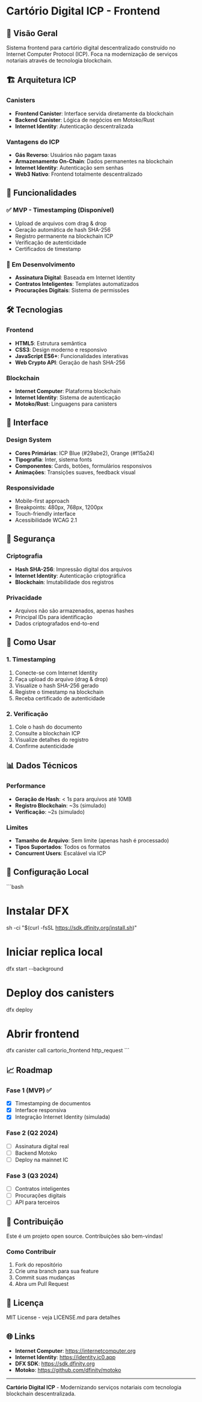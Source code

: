 # Cartório Digital ICP - Frontend

## 🎯 Visão Geral
Sistema frontend para cartório digital descentralizado construído no Internet Computer Protocol (ICP). Foca na modernização de serviços notariais através de tecnologia blockchain.

## 🏗️ Arquitetura ICP

### Canisters
- **Frontend Canister**: Interface servida diretamente da blockchain
- **Backend Canister**: Lógica de negócios em Motoko/Rust
- **Internet Identity**: Autenticação descentralizada

### Vantagens do ICP
- **Gás Reverso**: Usuários não pagam taxas
- **Armazenamento On-Chain**: Dados permanentes na blockchain
- **Internet Identity**: Autenticação sem senhas
- **Web3 Nativo**: Frontend totalmente descentralizado

## 🚀 Funcionalidades

### ✅ MVP - Timestamping (Disponível)
- Upload de arquivos com drag & drop
- Geração automática de hash SHA-256
- Registro permanente na blockchain ICP
- Verificação de autenticidade
- Certificados de timestamp

### 🔄 Em Desenvolvimento
- **Assinatura Digital**: Baseada em Internet Identity
- **Contratos Inteligentes**: Templates automatizados
- **Procurações Digitais**: Sistema de permissões

## 🛠️ Tecnologias

### Frontend
- **HTML5**: Estrutura semântica
- **CSS3**: Design moderno e responsivo
- **JavaScript ES6+**: Funcionalidades interativas
- **Web Crypto API**: Geração de hash SHA-256

### Blockchain
- **Internet Computer**: Plataforma blockchain
- **Internet Identity**: Sistema de autenticação
- **Motoko/Rust**: Linguagens para canisters

## 📱 Interface

### Design System
- **Cores Primárias**: ICP Blue (#29abe2), Orange (#f15a24)
- **Tipografia**: Inter, sistema fonts
- **Componentes**: Cards, botões, formulários responsivos
- **Animações**: Transições suaves, feedback visual

### Responsividade
- Mobile-first approach
- Breakpoints: 480px, 768px, 1200px
- Touch-friendly interface
- Acessibilidade WCAG 2.1

## 🔐 Segurança

### Criptografia
- **Hash SHA-256**: Impressão digital dos arquivos
- **Internet Identity**: Autenticação criptográfica
- **Blockchain**: Imutabilidade dos registros

### Privacidade
- Arquivos não são armazenados, apenas hashes
- Principal IDs para identificação
- Dados criptografados end-to-end

## 🚀 Como Usar

### 1. Timestamping
1. Conecte-se com Internet Identity
2. Faça upload do arquivo (drag & drop)
3. Visualize o hash SHA-256 gerado
4. Registre o timestamp na blockchain
5. Receba certificado de autenticidade

### 2. Verificação
1. Cole o hash do documento
2. Consulte a blockchain ICP
3. Visualize detalhes do registro
4. Confirme autenticidade

## 📊 Dados Técnicos

### Performance
- **Geração de Hash**: < 1s para arquivos até 10MB
- **Registro Blockchain**: ~3s (simulado)
- **Verificação**: ~2s (simulado)

### Limites
- **Tamanho de Arquivo**: Sem limite (apenas hash é processado)
- **Tipos Suportados**: Todos os formatos
- **Concurrent Users**: Escalável via ICP

## 🔧 Configuração Local

\`\`\`bash
# Instalar DFX
sh -ci "$(curl -fsSL https://sdk.dfinity.org/install.sh)"

# Iniciar replica local
dfx start --background

# Deploy dos canisters
dfx deploy

# Abrir frontend
dfx canister call cartorio_frontend http_request
\`\`\`

## 📈 Roadmap

### Fase 1 (MVP) ✅
- [x] Timestamping de documentos
- [x] Interface responsiva
- [x] Integração Internet Identity (simulada)

### Fase 2 (Q2 2024)
- [ ] Assinatura digital real
- [ ] Backend Motoko
- [ ] Deploy na mainnet IC

### Fase 3 (Q3 2024)
- [ ] Contratos inteligentes
- [ ] Procurações digitais
- [ ] API para terceiros

## 🤝 Contribuição

Este é um projeto open source. Contribuições são bem-vindas!

### Como Contribuir
1. Fork do repositório
2. Crie uma branch para sua feature
3. Commit suas mudanças
4. Abra um Pull Request

## 📄 Licença

MIT License - veja LICENSE.md para detalhes

## 🌐 Links

- **Internet Computer**: https://internetcomputer.org
- **Internet Identity**: https://identity.ic0.app
- **DFX SDK**: https://sdk.dfinity.org
- **Motoko**: https://github.com/dfinity/motoko

---

**Cartório Digital ICP** - Modernizando serviços notariais com tecnologia blockchain descentralizada.
